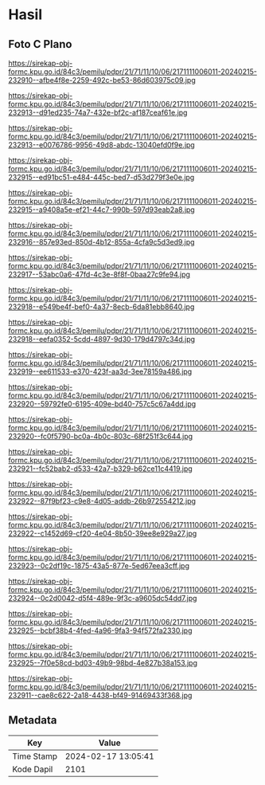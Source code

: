 # Hasil

## Foto C Plano

https://sirekap-obj-formc.kpu.go.id/84c3/pemilu/pdpr/21/71/11/10/06/2171111006011-20240215-232910--afbe4f8e-2259-492c-be53-86d603975c09.jpg

https://sirekap-obj-formc.kpu.go.id/84c3/pemilu/pdpr/21/71/11/10/06/2171111006011-20240215-232913--d91ed235-74a7-432e-bf2c-af187ceaf61e.jpg

https://sirekap-obj-formc.kpu.go.id/84c3/pemilu/pdpr/21/71/11/10/06/2171111006011-20240215-232913--e0076786-9956-49d8-abdc-13040efd0f9e.jpg

https://sirekap-obj-formc.kpu.go.id/84c3/pemilu/pdpr/21/71/11/10/06/2171111006011-20240215-232915--ed91bc51-e484-445c-bed7-d53d279f3e0e.jpg

https://sirekap-obj-formc.kpu.go.id/84c3/pemilu/pdpr/21/71/11/10/06/2171111006011-20240215-232915--a9408a5e-ef21-44c7-990b-597d93eab2a8.jpg

https://sirekap-obj-formc.kpu.go.id/84c3/pemilu/pdpr/21/71/11/10/06/2171111006011-20240215-232916--857e93ed-850d-4b12-855a-4cfa9c5d3ed9.jpg

https://sirekap-obj-formc.kpu.go.id/84c3/pemilu/pdpr/21/71/11/10/06/2171111006011-20240215-232917--53abc0a6-47fd-4c3e-8f8f-0baa27c9fe94.jpg

https://sirekap-obj-formc.kpu.go.id/84c3/pemilu/pdpr/21/71/11/10/06/2171111006011-20240215-232918--e549be4f-bef0-4a37-8ecb-6da81ebb8640.jpg

https://sirekap-obj-formc.kpu.go.id/84c3/pemilu/pdpr/21/71/11/10/06/2171111006011-20240215-232918--eefa0352-5cdd-4897-9d30-179d4797c34d.jpg

https://sirekap-obj-formc.kpu.go.id/84c3/pemilu/pdpr/21/71/11/10/06/2171111006011-20240215-232919--ee611533-e370-423f-aa3d-3ee78159a486.jpg

https://sirekap-obj-formc.kpu.go.id/84c3/pemilu/pdpr/21/71/11/10/06/2171111006011-20240215-232920--59792fe0-6195-409e-bd40-757c5c67a4dd.jpg

https://sirekap-obj-formc.kpu.go.id/84c3/pemilu/pdpr/21/71/11/10/06/2171111006011-20240215-232920--fc0f5790-bc0a-4b0c-803c-68f251f3c644.jpg

https://sirekap-obj-formc.kpu.go.id/84c3/pemilu/pdpr/21/71/11/10/06/2171111006011-20240215-232921--fc52bab2-d533-42a7-b329-b62ce11c4419.jpg

https://sirekap-obj-formc.kpu.go.id/84c3/pemilu/pdpr/21/71/11/10/06/2171111006011-20240215-232922--87f9bf23-c9e8-4d05-addb-26b972554212.jpg

https://sirekap-obj-formc.kpu.go.id/84c3/pemilu/pdpr/21/71/11/10/06/2171111006011-20240215-232922--c1452d69-cf20-4e04-8b50-39ee8e929a27.jpg

https://sirekap-obj-formc.kpu.go.id/84c3/pemilu/pdpr/21/71/11/10/06/2171111006011-20240215-232923--0c2df19c-1875-43a5-877e-5ed67eea3cff.jpg

https://sirekap-obj-formc.kpu.go.id/84c3/pemilu/pdpr/21/71/11/10/06/2171111006011-20240215-232924--0c2d0042-d5f4-489e-9f3c-a9605dc54dd7.jpg

https://sirekap-obj-formc.kpu.go.id/84c3/pemilu/pdpr/21/71/11/10/06/2171111006011-20240215-232925--bcbf38b4-4fed-4a96-9fa3-94f572fa2330.jpg

https://sirekap-obj-formc.kpu.go.id/84c3/pemilu/pdpr/21/71/11/10/06/2171111006011-20240215-232925--7f0e58cd-bd03-49b9-98bd-4e827b38a153.jpg

https://sirekap-obj-formc.kpu.go.id/84c3/pemilu/pdpr/21/71/11/10/06/2171111006011-20240215-232911--cae8c622-2a18-4438-bf49-91469433f368.jpg


## Metadata

| Key        | Value               |
| ---------- | ------------------- |
| Time Stamp | 2024-02-17 13:05:41 |
| Kode Dapil | 2101                |



